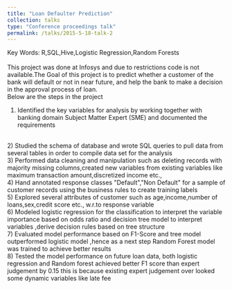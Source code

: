 ```yaml
---
title: "Loan Defaulter Prediction"
collection: talks
type: "Conference proceedings talk"
permalink: /talks/2015-5-18-talk-2
---
```

​Key Words: R,SQL,Hive,Logistic Regression,Random Forests<br/>
​​<br/>
This project was done at Infosys and due to restrictions code is not available.The Goal of this project is to predict whether a customer of the bank will default or not in near future, and help the bank to make a decision in the approval process of loan.
<br/>
Below are the steps in the project <br/>
1) Identified the key variables for analysis by working together with banking domain Subject Matter Expert (SME) and documented the requirements
<br/>
2) Studied the schema of database and wrote SQL queries to pull data from several tables in order to compile data set for the analysis
<br/>
3) Performed data cleaning and manipulation such as deleting records with majority missing columns,created new variables from existing variables like maximum transaction amount,discretized income etc.,
<br/>
4) Hand annotated response classes "Default","Non Default" for a sample of customer records using the business rules to create training labels
<br/>
5) Explored several attributes of customer such as age,income,number of loans,sex,credit score etc., w.r.to response variable
<br/>
6) Modeled logistic regression for the classification to interpret the variable importance based on odds ratio and decision tree model to interpret variables ,derive decision rules based on tree structure
<br/>
7) Evaluated model performance based on F1-Score and tree model outperformed logistic model ,hence as a next step Random Forest model was trained to achieve better results
<br/>
8) Tested the model performance on future loan data, both logistic regression and Random forest achieved better F1 score than expert judgement by 0.15 this is because existing expert judgement over looked some dynamic variables like late fee



​



​

​
